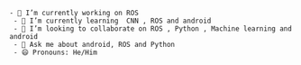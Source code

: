     - 🔭 I’m currently working on ROS
     - 🌱 I’m currently learning  CNN , ROS and android
     - 👯 I’m looking to collaborate on ROS , Python , Machine learning and android
     - 💬 Ask me about android, ROS and Python 
     - 😄 Pronouns: He/Him
<!-- <div class="flex" style="display:flex;flex-direction:row">
 <div class="flex-child"> -->
     
 
       
  <!--
  </div>
   <div class="flex-child">
      <img src="https://media.giphy.com/media/M9gbBd9nbDrOTu1Mqx/giphy.gif"  height="300px" width="300px"/>
   </div>
 </div>
 -->
   

